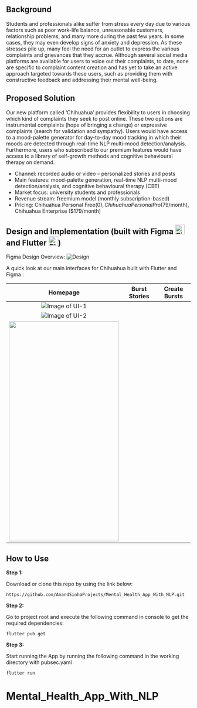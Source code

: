 ## Background 
Students and professionals alike suffer from stress every day due to various factors such as poor work-life balance, unreasonable customers, relationship problems, and many more during the past few years. In some cases, they may even develop signs of anxiety and depression. As these stresses pile up, many feel the need for an outlet to express the various complaints and grievances that they accrue. Although several social media platforms are available for users to voice out their complaints, to date, none are specific to complaint content creation and has yet to take an active approach targeted towards these users, such as providing them with constructive feedback and addressing their mental well-being. 

## Proposed Solution
Our new platform called ‘Chihuahua’ provides flexibility to users in choosing which kind of complaints they seek to post online. These two options are instrumental complaints (hope of bringing a change) or expressive complaints (search for validation and sympathy). Users would have access to a mood-palette generator for day-to-day mood tracking in which their moods are detected through real-time NLP multi-mood detection/analysis. Furthermore, users who subscribed to our premium features would have access to a library of self-growth methods and cognitive behavioural therapy on demand. 
- Channel: recorded audio or video – personalized stories and posts 
- Main features: mood-palette generation, real-time NLP multi-mood detection/analysis, and cognitive behavioural therapy (CBT) 
- Market focus: university students and professionals 
- Revenue stream: freemium model (monthly subscription-based)  
- Pricing: Chihuahua Personal Free($0), Chihuahua Personal Pro ($79/month), Chihuahua Enterprise ($179/month) 

## Design and Implementation (built with Figma <img alt="Figma" width="26px" src="https://camo.githubusercontent.com/a86a8278da4c5b5a43330e1ea28e6ba050007a837128b5dff5b35d5ff0f1248a/68747470733a2f2f63646e2d696d616765732d312e6d656469756d2e636f6d2f6d61782f313630302f312a365867664443566e3831415958363858766432492d674032782e706e67"/> and Flutter <img  alt="Flutter" width="26px" src="https://raw.githubusercontent.com/github/explore/80688e429a7d4ef2fca1e82350fe8e3517d3494d/topics/flutter/flutter.png" />)

Figma Design Overview: ![Design](https://github.com/Andrew-FungKinHo/whynot/blob/master/assets/images/allappScreens.png)

A quick look at our main interfaces for Chihuahua built with Flutter and Figma :

Homepage             |  Burst Stories            | Create Bursts                     |
:-------------------:|:-------------------------:|:---------------------------------:|
![Image of UI-1](./assets/images/Homepage.png)  |  
![Image of UI-2](./assets/images/Burst.png) | 
<img src="./assets/images/StoryCreation.gif" width="300" height="600"/> | 



## How to Use 

**Step 1:**

Download or clone this repo by using the link below:

```
https://github.com/AnandSinhaProjects/Mental_Health_App_With_NLP.git
```

**Step 2:**

Go to project root and execute the following command in console to get the required dependencies: 

```
flutter pub get 
```

**Step 3:**

Start running the App by running the following command in the working directory with pubsec.yaml

```
flutter run
```
# Mental_Health_App_With_NLP
